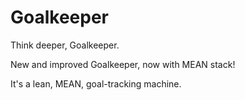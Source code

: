 Goalkeeper
==========

Think deeper, Goalkeeper.

New and improved Goalkeeper, now with MEAN stack!

It's a lean, MEAN, goal-tracking machine.